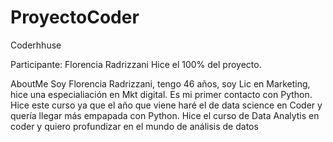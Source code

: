 # ProyectoCoder
 Coderhhuse

Participante:
Florencia Radrizzani
Hice el 100% del proyecto.


AboutMe
Soy Florencia Radrizzani, tengo 46 años, soy Lic en Marketing, hice una especialiación en Mkt digital.
Es mi primer contacto con Python. Hice este curso ya que el año que viene haré el de data science en Coder y 
quería llegar más empapada con Python.
Hice el curso de Data Analytis en coder y quiero profundizar en el mundo de análisis de datos

